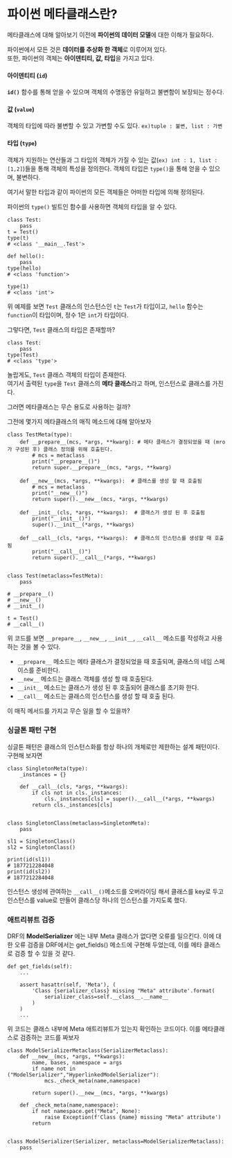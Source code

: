# 파이썬 메타클래스란?

메타클래스에 대해 알아보기 이전에 **파이썬의 데이터 모델**에 대한 이해가 필요하다.

파이썬에서 모든 것은 **데이터를 추상화 한 객체**로 이루어져 있다.  
또한, 파이썬의 객체는 **아이덴티티, 값, 타입**을 가지고 있다.

#### **아이덴티티 (`id`)**

**`id()`** 함수를 통해 얻을 수 있으며 객체의 수명동안 유일하고 불변함이 보장되는 정수다.

#### **값 (`value`)**

객체의 타입에 따라 불변할 수 있고 가변할 수도 있다. `ex)tuple : 불변, list : 가변`

#### **타입 (`type`)**

객체가 지원하는 연산들과 그 타입의 객체가 가질 수 있는 값(`ex) int : 1, list : [1,2]`)들을 통해 객체의 특성을 정의한다. 객체의 타입은 `type()`을 통해 얻을 수 있으며, 불변하다.

여기서 말한 타입과 같이 파이썬의 모든 객체들은 어떠한 타입에 의해 정의된다.

파이썬의 `type()` 빌트인 함수를 사용하면 객체의 타입을 알 수 있다.

```
class Test:
    pass
t = Test()
type(t)
# <class '__main__.Test'>

def hello():
    pass
type(hello)
# <class 'function'>

type(1)
# <class 'int'>
```

위 예제를 보면 `Test` 클래스의 인스턴스인 `t`는 `Test`가 타입이고, `hello` 함수는 `function`이 타입이며, 정수 1은 `int`가 타입이다.

그렇다면, `Test` 클래스의 타입은 존재할까?

```
class Test:
    pass
type(Test)
# <class 'type'>
```

놀랍게도, `Test` 클래스 객체의 타입이 존재한다.  
여기서 출력된 `type`을 `Test` 클래스의 **메타 클래스**라고 하며, 인스턴스로 클래스를 가진다.

그러면 메타클래스는 무슨 용도로 사용하는 걸까?

그전에 몇가지 메타클래스의 매직 메소드에 대해 알아보자

```
class TestMeta(type):
    def __prepare__(mcs, *args, **kwarg): # 메타 클래스가 결정되었을 때 (mro가 구성된 후) 클래스 정의를 위해 호출된다.
        # mcs = metaclass
        print("__prepare__()")
        return super.__prepare__(mcs, *args, **kwarg)

    def __new__(mcs, *args, **kwargs):  # 클래스를 생성 할 때 호출됨
        # mcs = metaclass
        print("__new__()")
        return super().__new__(mcs, *args, **kwargs)

    def __init__(cls, *args, **kwargs):  # 클래스가 생성 된 후 호출됨
        print("__init__()")
        super().__init__(*args, **kwargs)

    def __call__(cls, *args, **kwargs):  # 클래스의 인스턴스를 생성할 때 호출됨
        print("__call__()")
        return super().__call__(*args, **kwargs)


class Test(metaclass=TestMeta):
    pass

# __prepare__()
# __new__()
# __init__()

t = Test()
# __call__()
```

위 코드를 보면 `__prepare__`, `__new__`, `__init__`, `__call__` 메소드를 작성하고 사용하는 것을 볼 수 있다.

-   `__prepare__` 메소드는 메타 클래스가 결정되었을 때 호출되며, 클래스의 네임 스페이스를 준비한다.
-   `__new__` 메소드는 클래스 객체를 생성 할 때 호출된다.
-   `__init__` 메소드는 클래스가 생성 된 후 호출되어 클래스를 초기화 한다.
-   `__call__` 메소드는 클래스의 인스턴스를 생성 할 때 호출 된다.

이 매직 메서드를 가지고 무슨 일을 할 수 있을까?

### 싱글톤 패턴 구현

싱글톤 패턴은 클래스의 인스턴스화를 항상 하나의 개체로만 제한하는 설계 패턴이다.  
구현해 보자면

```
class SingletonMeta(type):
    _instances = {}

    def __call__(cls, *args, **kwargs):
        if cls not in cls._instances:
            cls._instances[cls] = super().__call__(*args, **kwargs)
        return cls._instances[cls]


class SingletonClass(metaclass=SingletonMeta):
    pass

sl1 = SingletonClass()
sl2 = SingletonClass()

print(id(sl1))
# 1877212284048
print(id(sl2))
# 1877212284048
```

인스턴스 생성에 관여하는 `__call__()`메소드를 오버라이딩 해서 클래스를 key로 두고 인스턴스를 value로 만들어 클래스당 하나의 인스턴스를 가지도록 했다.

### 애트리뷰트 검증

DRF의 **ModelSerializer** 에는 내부 Meta 클래스가 없다면 오류를 일으킨다. 이에 대한 오류 검증을 DRF에서는 get\_fields() 메소드에 구현해 두었는데, 이를 메타 클래스로 검증 할 수 있을 것 같다.

```
def get_fields(self):
    ...

    assert hasattr(self, 'Meta'), (
        'Class {serializer_class} missing "Meta" attribute'.format(
            serializer_class=self.__class__.__name__
        )
    )
    ...
```

위 코드는 클래스 내부에 Meta 애트리뷰트가 있는지 확인하는 코드이다. 이를 메타클래스로 검증하는 코드를 짜보자

```
class ModelSerializerMetaclass(SerializerMetaclass):
    def __new__(mcs, *args, **kwargs):
        name, bases, namespace = args
        if name not in ("ModelSerializer","HyperlinkedModelSerializer"):
            mcs._check_meta(name,namespace)

        return super().__new__(mcs, *args, **kwargs)

    def _check_meta(name,namespace):
        if not namespace.get("Meta", None):
            raise Exception(f'Class {name} missing "Meta" attribute')
        return


class ModelSerializer(Serializer, metaclass=ModelSerializerMetaclass):
    pass
```

